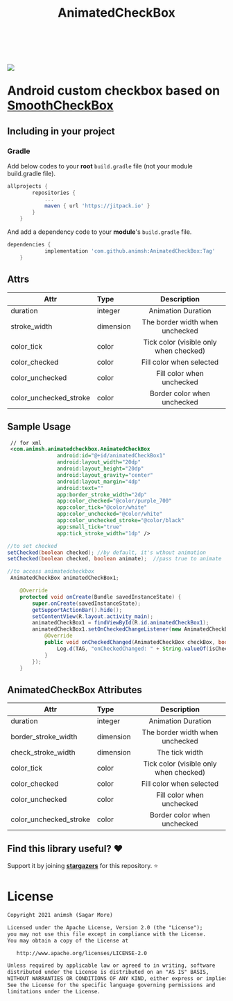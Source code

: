 <h1 align="center">AnimatedCheckBox<h1>
</br>

![](/preview/preview.gif?raw=true)

Android custom checkbox based on __[SmoothCheckBox](https://github.com/andyxialm/SmoothCheckBox)__

## Including in your project
### Gradle 
Add below codes to your **root** `build.gradle` file (not your module build.gradle file).
```gradle
allprojects {
		repositories {
			...
			maven { url 'https://jitpack.io' }
		}
	}
```
And add a dependency code to your **module**'s `build.gradle` file.
```gradle
dependencies {
	        implementation 'com.github.animsh:AnimatedCheckBox:Tag'
	}
```

## Attrs
|Attr|Type|Description|
|---|:---|:---:|
|duration|integer|Animation Duration|
|stroke_width|dimension|The border width when unchecked|
|color_tick|color|Tick color (visible only when checked)|
|color_checked|color|Fill color when selected|
|color_unchecked|color|Fill color when unchecked|
|color_unchecked_stroke|color|Border color when unchecked|

## Sample Usage

```xml
 // for xml
 <com.animsh.animatedcheckbox.AnimatedCheckBox
                android:id="@+id/animatedCheckBox1"
                android:layout_width="20dp"
                android:layout_height="20dp"
                android:layout_gravity="center"
                android:layout_margin="4dp"
                android:text=""
                app:border_stroke_width="2dp"
                app:color_checked="@color/purple_700"
                app:color_tick="@color/white"
                app:color_unchecked="@color/white"
                app:color_unchecked_stroke="@color/black"
                app:small_tick="true"
                app:tick_stroke_width="1dp" />

```

```java
//to set checked
setChecked(boolean checked); //by default, it's wthout animation
setChecked(boolean checked, boolean animate);  //pass true to animate
```

```java
//to access animatedcheckbox
 AnimatedCheckBox animatedCheckBox1;

    @Override
    protected void onCreate(Bundle savedInstanceState) {
        super.onCreate(savedInstanceState);
        getSupportActionBar().hide();
        setContentView(R.layout.activity_main);
        animatedCheckBox1 = findViewById(R.id.animatedCheckBox1);
        animatedCheckBox1.setOnCheckedChangeListener(new AnimatedCheckBox.OnCheckedChangeListener() {
            @Override
            public void onCheckedChanged(AnimatedCheckBox checkBox, boolean isChecked) {
                Log.d(TAG, "onCheckedChanged: " + String.valueOf(isChecked));
            }
        });
    }
```

## AnimatedCheckBox Attributes
|Attr|Type|Description|
|---|:---|:---:|
|duration|integer|Animation Duration|
|border_stroke_width|dimension|The border width when unchecked|
|check_stroke_width|dimension|The tick width|
|color_tick|color|Tick color (visible only when checked)|
|color_checked|color|Fill color when selected|
|color_unchecked|color|Fill color when unchecked|
|color_unchecked_stroke|color|Border color when unchecked|


## Find this library useful? :heart:
Support it by joining __[stargazers](https://github.com/animsh/AnimatedCheckBox/stargazers)__ for this repository. :star:

# License
```xml
Copyright 2021 animsh (Sagar More)

Licensed under the Apache License, Version 2.0 (the "License");
you may not use this file except in compliance with the License.
You may obtain a copy of the License at

   http://www.apache.org/licenses/LICENSE-2.0

Unless required by applicable law or agreed to in writing, software
distributed under the License is distributed on an "AS IS" BASIS,
WITHOUT WARRANTIES OR CONDITIONS OF ANY KIND, either express or implied.
See the License for the specific language governing permissions and
limitations under the License.
